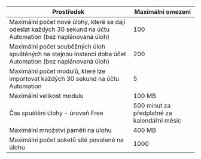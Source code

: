 | Prostředek | Maximální omezení |
| --- | --- |
| Maximální počet nové úlohy, které se dají odeslat každých 30 sekund na účtu Automation (bez naplánovaná úloh) |100 |
| Maximální počet souběžných úloh spuštěných na stejnou instanci doba účet Automation (bez naplánovaná úloh) |200 |
| Maximální počet modulů, které lze importovat každých 30 sekund na účtu Automation |5 |
| Maximální velikost modulu |100 MB |
| Čas spuštění úlohy - úroveň Free |500 minut za předplatné za kalendářní měsíc |
| Maximální množství paměti na úlohu |400 MB |
| Maximální počet soketů sítě povolené na úlohu |1000 |

